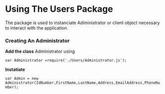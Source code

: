 # Using The Users Package

  The package is used to instanciate Adiministrator or client object necessary to interact with the application.

### Creating An Administrator
**Add the class** Administrator using

`var Administrator =require('./Users/Administrator.js');`

**Instatiate**

`var Admin = new Administrator(IdNumber,FirstName,LastName,Address,EmailAddress,PhoneNumber);`


